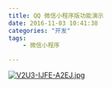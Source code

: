 ```yaml
---
title: QQ 微信小程序版功能演示
date: 2016-11-03 10:41:38
categories: "开发"
tags:
	- 微信小程序

---
```


[![V2U3-IJFE-A2EJ.jpg][]][V2U3-IJFE-A2EJ.jpg 1]


[V2U3-IJFE-A2EJ.jpg]: /pro/os/crawler/V2U3-IJFE-A2EJ.jpg
[V2U3-IJFE-A2EJ.jpg 1]: /pro/os/crawler/EYRI-BFUU-NMYI.mp4